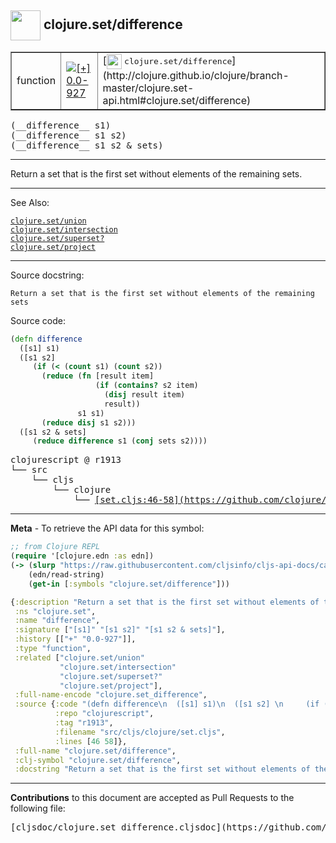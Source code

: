 ## <img width="48px" valign="middle" src="http://i.imgur.com/Hi20huC.png"> clojure.set/difference

 <table border="1">
<tr>

<td>function</td>
<td><a href="https://github.com/cljsinfo/cljs-api-docs/tree/0.0-927"><img valign="middle" alt="[+] 0.0-927" src="https://img.shields.io/badge/+-0.0--927-lightgrey.svg"></a> </td>
<td>
[<img height="24px" valign="middle" src="http://i.imgur.com/1GjPKvB.png"> <samp>clojure.set/difference</samp>](http://clojure.github.io/clojure/branch-master/clojure.set-api.html#clojure.set/difference)
</td>
</tr>
</table>

 <samp>
(__difference__ s1)<br>
</samp>
 <samp>
(__difference__ s1 s2)<br>
</samp>
 <samp>
(__difference__ s1 s2 & sets)<br>
</samp>

---

Return a set that is the first set without elements of the remaining sets.

---


See Also:

[`clojure.set/union`](clojure.set_union.md)<br>
[`clojure.set/intersection`](clojure.set_intersection.md)<br>
[`clojure.set/superset?`](clojure.set_supersetQMARK.md)<br>
[`clojure.set/project`](clojure.set_project.md)<br>

---

Source docstring:

```
Return a set that is the first set without elements of the remaining sets
```

Source code:

```clj
(defn difference
  ([s1] s1)
  ([s1 s2] 
     (if (< (count s1) (count s2))
       (reduce (fn [result item] 
                   (if (contains? s2 item) 
                     (disj result item) 
                     result))
               s1 s1)
       (reduce disj s1 s2)))
  ([s1 s2 & sets] 
     (reduce difference s1 (conj sets s2))))
```

 <pre>
clojurescript @ r1913
└── src
    └── cljs
        └── clojure
            └── <ins>[set.cljs:46-58](https://github.com/clojure/clojurescript/blob/r1913/src/cljs/clojure/set.cljs#L46-L58)</ins>
</pre>


---

__Meta__ - To retrieve the API data for this symbol:

```clj
;; from Clojure REPL
(require '[clojure.edn :as edn])
(-> (slurp "https://raw.githubusercontent.com/cljsinfo/cljs-api-docs/catalog/cljs-api.edn")
    (edn/read-string)
    (get-in [:symbols "clojure.set/difference"]))
```

```clj
{:description "Return a set that is the first set without elements of the remaining sets.",
 :ns "clojure.set",
 :name "difference",
 :signature ["[s1]" "[s1 s2]" "[s1 s2 & sets]"],
 :history [["+" "0.0-927"]],
 :type "function",
 :related ["clojure.set/union"
           "clojure.set/intersection"
           "clojure.set/superset?"
           "clojure.set/project"],
 :full-name-encode "clojure.set_difference",
 :source {:code "(defn difference\n  ([s1] s1)\n  ([s1 s2] \n     (if (< (count s1) (count s2))\n       (reduce (fn [result item] \n                   (if (contains? s2 item) \n                     (disj result item) \n                     result))\n               s1 s1)\n       (reduce disj s1 s2)))\n  ([s1 s2 & sets] \n     (reduce difference s1 (conj sets s2))))",
          :repo "clojurescript",
          :tag "r1913",
          :filename "src/cljs/clojure/set.cljs",
          :lines [46 58]},
 :full-name "clojure.set/difference",
 :clj-symbol "clojure.set/difference",
 :docstring "Return a set that is the first set without elements of the remaining sets"}

```

---

__Contributions__ to this document are accepted as Pull Requests to the following file:

 <pre>
[cljsdoc/clojure.set_difference.cljsdoc](https://github.com/cljsinfo/cljs-api-docs/blob/master/cljsdoc/clojure.set_difference.cljsdoc)
</pre>

